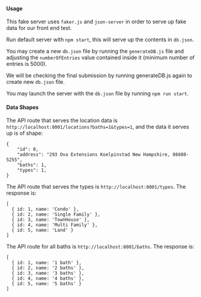 #### Usage
This fake server uses `faker.js` and `json-server` in order to serve up fake data for our front end test.

Run default server with `npm start`, this will serve up the contents in `db.json`.

You may create a new `db.json` file by running the `generateDB.js` file and adjusting the `numberOfEntries` value contained inside it (minimum number of entries is 5000).

We will be checking the final submission by running generateDB.js again to create new `db.json` file.

You may launch the server with the `db.json` file by running `npm run start`.

#### Data Shapes

The API route that serves the location data is `http://localhost:8001/locations?baths=1&types=1`, and the data it serves up is of shape:
```
{
    "id": 0,
    "address": "293 Ova Extensions Koelpinstad New Hampshire, 86680-5255",
    "baths": 1,
    "types": 1,
}
```

The API route that serves the types is `http://localhost:8001/types`.  The response is:
```
[
  { id: 1, name: 'Condo' }, 
  { id: 2, name: 'Single Family' }, 
  { id: 3, name: 'TownHouse' },
  { id: 4, name: 'Multi Family' },
  { id: 5, name: 'Land' }
]
```

The API route for all baths is `http://localhost:8001/baths`.  The response is:
```
[
  { id: 1, name: '1 bath' }, 
  { id: 2, name: '2 baths' }, 
  { id: 3, name: '3 baths' },
  { id: 4, name: '4 baths' },
  { id: 5, name: '5 baths' }
]
```
